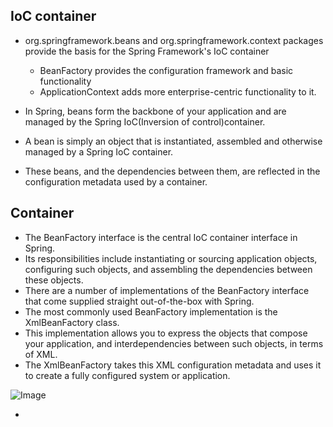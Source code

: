 
IoC container
-------------

- org.springframework.beans and org.springframework.context packages provide the basis for the Spring Framework's IoC container
    - BeanFactory provides the configuration framework and basic functionality
    - ApplicationContext adds more enterprise-centric functionality to it.
    
- In Spring, beans form the backbone of your application and are managed by the Spring IoC(Inversion of control)container. 
- A bean is simply an object that is instantiated, assembled and otherwise managed by a Spring IoC container.
- These beans, and the dependencies between them, are reflected in the configuration metadata used by a container.

Container
---------
- The BeanFactory interface is the central IoC container interface in Spring. 
- Its responsibilities include instantiating or sourcing application objects, configuring such objects, and assembling the dependencies between these objects.
- There are a number of implementations of the BeanFactory interface that come supplied straight out-of-the-box with Spring. 
- The most commonly used BeanFactory implementation is the XmlBeanFactory class. 
- This implementation allows you to express the objects that compose your application, and interdependencies between such objects, in terms of XML. 
- The XmlBeanFactory takes this XML configuration metadata and uses it to create a fully configured system or application.

![Image](http://docs.spring.io/spring/docs/2.5.x/reference/images/container-magic.png?raw=true)

- 
